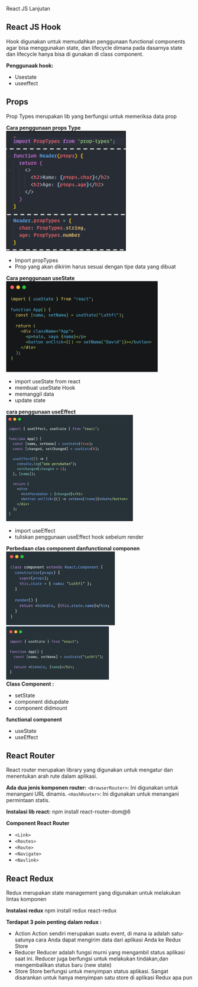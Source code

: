 React JS Lanjutan

## **React JS Hook**
Hook digunakan untuk memudahkan penggunaan functional components agar bisa menggunakan state, dan lifecycle dimana pada dasarnya state dan lifecycle hanya bisa di gunakan di class component.

**Penggunaak hook:**
-	Usestate
-	useeffect

## **Props**
Prop Types merupakan lib yang berfungsi untuk memeriksa data prop

**Cara penggunaan props Type**<br>
 ![alt text](img/1.png)
-	Import propTypes
-	Prop yang akan dikirim harus sesuai dengan tipe data yang dibuat

**Cara penggunaan useState**<br>
 ![alt text](img/2.png)
-	import useState from react
-	membuat useState Hook
-	memanggil data
-	update state

**cara penggunaan useEffect**<br>
 ![alt text](img/3.png)
-	import useEffect
-	tuliskan penggunaan useEffect hook sebelum render

**Perbedaan clas component danfunctional componen**<br>
   ![alt text](img/4.png)<br>![alt text](img/5.png)<br>
**Class Component :**
-	setState
-	component didupdate
-	component didmount

**functional component**
-	useState
-	useEffect

## **React Router**
React router merupakan library yang digunakan untuk mengatur dan menentukan arah rute dalam aplikasi.

**Ada dua jenis komponen router:**
`<BrowserRouter>`: Ini digunakan untuk menangani URL dinamis.
`<HashRouter>`: Ini digunakan untuk menangani permintaan statis.


**Instalasi lib react:**
npm install react-router-dom@6

**Component React Router**
-	`<Link>`
-	`<Routes>`
-	`<Route>`
-	`<Navigate>`
-	`<Navlink>`

## **React Redux**
Redux merupakan state management yang digunakan untuk melakukan lintas komponen

**Instalasi redux**
npm install redux react-redux

**Terdapat 3 poin penting dalam redux :**
- Action
Action sendiri merupakan suatu event, di mana ia adalah satu-satunya cara Anda dapat mengirim data dari aplikasi Anda ke Redux Store
- Reducer
Reducer adalah fungsi murni yang mengambil status aplikasi saat ini. Reducer juga berfungsi untuk melakukan tindakan,dan mengembalikan status baru (new state)
- Store
Store berfungsi untuk menyimpan status aplikasi. Sangat disarankan untuk hanya menyimpan satu store di aplikasi Redux apa pun


